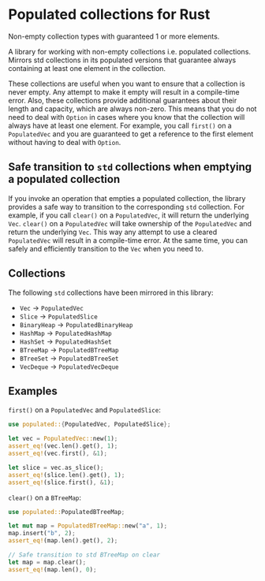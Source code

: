 # Populated collections for Rust

Non-empty collection types with guaranteed 1 or more elements.

A library for working with non-empty collections i.e. populated collections.
Mirrors std collections in its populated versions that guarantee always containing at least one
element in the collection.

These collections are useful when you want to ensure that a collection is never empty. Any attempt
to make it empty will result in a compile-time error. Also, these collections provide additional
guarantees about their length and capacity, which are always non-zero. This means that you do not
need to deal with `Option` in cases where you know that the collection will always have at least
one element. For example, you call `first()` on a `PopulatedVec` and you are guaranteed to get a
reference to the first element without having to deal with `Option`.

## Safe transition to `std` collections when emptying a populated collection

If you invoke an operation that empties a populated collection, the library provides a safe way to
transition to the corresponding `std` collection. For example, if you call `clear()` on a
`PopulatedVec`, it will return the underlying `Vec`. `clear()` on a `PopulatedVec` will take
ownership of the `PopulatedVec` and return the underlying `Vec`. This way any attempt to use
a cleared `PopulatedVec` will result in a compile-time error. At the same time, you can safely
and efficiently transition to the `Vec` when you need to.

## Collections

The following `std` collections have been mirrored in this library:

- `Vec` → `PopulatedVec`
- `Slice` → `PopulatedSlice`
- `BinaryHeap` → `PopulatedBinaryHeap`
- `HashMap` → `PopulatedHashMap`
- `HashSet` → `PopulatedHashSet`
- `BTreeMap` → `PopulatedBTreeMap`
- `BTreeSet` → `PopulatedBTreeSet`
- `VecDeque` → `PopulatedVecDeque`

## Examples

`first()` on a `PopulatedVec` and `PopulatedSlice`:

```rust
use populated::{PopulatedVec, PopulatedSlice};

let vec = PopulatedVec::new(1);
assert_eq!(vec.len().get(), 1);
assert_eq!(vec.first(), &1);

let slice = vec.as_slice();
assert_eq!(slice.len().get(), 1);
assert_eq!(slice.first(), &1);
```

`clear()` on a `BTreeMap`:

```rust
use populated::PopulatedBTreeMap;

let mut map = PopulatedBTreeMap::new("a", 1);
map.insert("b", 2);
assert_eq!(map.len().get(), 2);

// Safe transition to std BTreeMap on clear
let map = map.clear();
assert_eq!(map.len(), 0);
```
